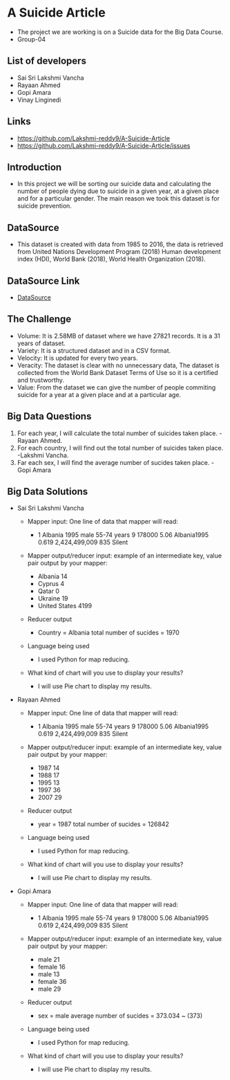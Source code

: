 # A Suicide Article
- The project we are working is on a Suicide data for the Big Data Course. 
- Group-04

## List of developers
- Sai Sri Lakshmi Vancha
- Rayaan Ahmed
- Gopi Amara
- Vinay Linginedi

## Links
- https://github.com/Lakshmi-reddy9/A-Suicide-Article
- https://github.com/Lakshmi-reddy9/A-Suicide-Article/issues

## Introduction
- In this project we will be sorting our suicide data and calculating the number of people dying due to suicide in a given year, at a given place and for a particular gender. The main reason we took this dataset is for suicide prevention.

## DataSource
- This dataset is created with data from 1985 to 2016, the data is retrieved from United Nations Development Program (2018) Human development index (HDI), World Bank (2018), World Health Organization (2018).

## DataSource Link

- [DataSource](https://www.kaggle.com/russellyates88/suicide-rates-overview-1985-to-2016)



## The Challenge
- Volume: It is 2.58MB of dataset where we have 27821 records. It is a 31 years of dataset.
- Variety: It is a structured dataset and in a CSV format.
- Velocity: It is updated for every two years.
- Veracity: The dataset is clear with no unnecessary data, The dataset is collected from the World Bank Dataset Terms of Use so it is a certified and trustworthy.
- Value: From the dataset we can give the number of people commiting suicide for a year at a given place and at a particular age.

## Big Data Questions
1. For each year, I will calculate the total number of suicides taken place. -Rayaan Ahmed.
2. For each country, I will find out the total number of suicides taken place. -Lakshmi Vancha.
3. Far each sex, I will find the average number of sucides taken place. -Gopi Amara
 
 
## Big Data Solutions
- Sai Sri Lakshmi Vancha 
    - Mapper input: One line of data that mapper will read:
        - 1 Albania	1995	male	55-74 years	9	178000	5.06	Albania1995	0.619	2,424,499,009	835	Silent
        
    - Mapper output/reducer input: example of an intermediate key, value pair output by your mapper:
        - Albania 14
        - Cyprus 4
        - Qatar 0
        - Ukraine 19
        - United States 4199

    - Reducer output
        - Country = Albania total number of sucides = 1970

    - Language being used
        - I used Python for map reducing.

    - What kind of chart will you use to display your results?
        - I will use Pie chart to display my results.
        
- Rayaan Ahmed 
    - Mapper input: One line of data that mapper will read:
        - 1 Albania	1995	male	55-74 years	9	178000	5.06	Albania1995	0.619	2,424,499,009	835	Silent
        
    - Mapper output/reducer input: example of an intermediate key, value pair output by your mapper:
        - 1987 14
        - 1988 17
        - 1995 13
        - 1997 36
        - 2007 29

    - Reducer output
        - year = 1987 total number of sucides = 126842

    - Language being used
        - I used Python for map reducing.

    - What kind of chart will you use to display your results?
        - I will use Pie chart to display my results.
        
- Gopi Amara 
    - Mapper input: One line of data that mapper will read:
        - 1 Albania	1995	male	55-74 years	9	178000	5.06	Albania1995	0.619	2,424,499,009	835	Silent
        
    - Mapper output/reducer input: example of an intermediate key, value pair output by your mapper:
        - male 21
        - female 16
        - male 13
        - female 36
        - male 29

    - Reducer output
        - sex = male average number of sucides = 373.034 ~ (373)

    - Language being used
        - I used Python for map reducing.

    - What kind of chart will you use to display your results?
        - I will use Pie chart to display my results.
